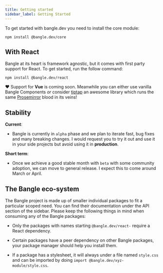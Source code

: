 ```yaml
---
title: Getting started
sidebar_label: Getting Started
---
```


To get started with bangle.dev you need to install the core module:

```
npm install @bangle.dev/core
```

## With React

Bangle at its heart is framework agnostic, but it comes with first party support for React. To get started, run the follow command:

```
npm install @bangle.dev/react
```

:heart: Support for **Vue** is coming soon. Meanwhile you can either use vanilla Bangle Components _or_ consider [tiptap](https://github.com/ueberdosis/tiptap) an awesome library which runs the same [Prosemirror](https://prosemirror.net) blood in its veins!

## Stability

**Current**:

- Bangle is currently in `alpha` phase and we plan to iterate fast, bug fixes and many breaking changes. I would request you to try it out and use it in your side projects but avoid using it in **production**.

**Short term**:

- Once we achieve a good stable month with `beta` with some community adoption, we can move to general release. I expect this to come around March or April.

## The Bangle eco-system

The Bangle project is made up of smaller individual packages to fit a particular scoped need. You can find their documentation under the API section of the sidebar. Please keep the following things in mind when consuming any of the Bangle packages:

- Only the packages with names starting `@bangle.dev/react-` require a React dependency.

- Certain packages have a peer dependency on other Bangle packages, your package manager should help you install them.

- If a package has a stylesheet, it will always under a file named `style.css` and can be imported by doing `import @bangle.dev/xyz-module/style.css`.
